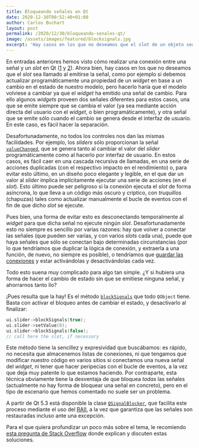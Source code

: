 ```yaml
---
title: Bloqueando señales en Qt
date: 2020-12-30T00:52:40+01:00
author: Carlos Buchart
layout: post
permalink: /2020/12/30/bloqueando-senales-qt/
image: /assets/images/featured/blocksignals.jpg
excerpt: 'Hay casos en los que no deseamos que el slot de un objeto sea llamado al emitirse una señal. Esta entrada explica una forma simple de solucionarlo.'
---
```

En entradas anteriores hemos visto cómo realizar una conexión entre una señal y un _slot_ en Qt ([1]({{url}}/2019/04/26/signals-y-slots-en-qt-parte-i/) y [2]({{url}}/2019/05/14/signals-y-slots-en-qt-parte-ii/)). Ahora bien, hay casos en los que no deseamos que el _slot_ sea llamado al emitirse la señal, como por ejemplo si debemos actualizar programáticamente una propiedad de un _widget_ en base a un cambio en el estado de nuestro modelo, pero hacerlo haría que el modelo volviese a cambiar ya que el _widget_ ha emitido una señal de cambio. Para ello algunos _widgets_ proveen dos señales diferentes para estos casos, una que se emite siempre que se cambia el valor (ya sea mediante acción directa del usuario con el _widget_, o bien programáticamente), y otra señal que se emite sólo cuando el cambio se genera desde el interfaz de usuario. En este caso, es fácil hacer la separación.

Desafortunadamente, no todos los controles nos dan las mismas facilidades. Por ejemplo, los _sliders_ sólo proporcionan la señal [`valueChanged`](https://doc.qt.io/qt-5/qabstractslider.html#valueChanged), que se genera tanto al cambiar el valor del _slider_ programáticamente como al hacerlo por interfaz de usuario. En estos casos, es fácil caer en una cascada recursiva de llamadas, en una serie de acciones duplicadas (con el respectivo impacto en el rendimiento) o, para evitar esto último, en un diseño poco elegante y legible, en el que dar un valor al _slider_ implica implícitamente ejecutar una serie de acciones (en el _slot_). Esto último puede ser peligroso si la conexión ejecuta el _slot_ de forma asíncrona, lo que lleva a un código más oscuro y críptico, con _truquillos_ (chapuzas) tales como actualizar manualmente el bucle de eventos con el fin de que dicho _slot_ se ejecute.

Pues bien, una forma de evitar esto es desconectando temporalmente al _widget_ para que dicha señal no ejecute ningún _slot_. Desafortunadamente esto no siempre es sencillo por varias razones: hay que volver a conectar las señales (que pueden ser varias, y con varios _slots_ cada una), puede que haya señales que sólo se conectan bajo determinadas circunstancias (por lo que tendríamos que duplicar la lógica de conexión, y extraerla a una función, de nuevo, no siempre es posible), o tendríamos que [guardar las conexiones](https://doc.qt.io/qt-5/qmetaobject-connection.html) y estar activándolas y desactivándolas cada vez.

Todo esto suena muy complicado para algo tan simple. ¿Y si hubiera una forma de hacer el cambio de estado sin que se emitiese ninguna señal, y ahorrarnos tanto lío?

¡Pues resulta que la hay! Es el método [`blockSignals`](https://doc.qt.io/qt-5/qobject.html#blockSignals) que todo `QObject` tiene. Basta con activar el bloqueo antes de cambiar el estado, y desactivarlo al finalizar:

```cpp
ui.slider->blockSignals(true);
ui.slider->setValue(0);
ui.slider->blockSignals(false);
// call here the slot, if necessary
```

Este método tiene la sencillez y expresividad que buscábamos: es rápido, no necesita que almacenemos listas de conexiones, ni que tengamos que modificar nuestro código en varios sitios si conectamos una nueva señal del _widget_, ni tener que hacer peripecias con el bucle de eventos, a la vez que deja muy patente lo que estamos haciendo. Por contraparte, esta técnica obviamente tiene la desventaja de que bloquea _todas_ las señales (actualmente no hay forma de bloquear una señal en concreto), pero en el tipo de escenario que hemos comentado no suele ser un problema.

A partir de Qt 5.3 está disponible la clase [`QSignalBlocker`](https://doc.qt.io/qt-5/qsignalblocker.html), que facilita este proceso mediante el uso del [RAII]({{url}}/2020/01/13/automatizando-acciones-gracias-al-raii-parte-i/), a la vez que garantiza que las señales son restauradas incluso ante una excepción.

Para el que quiera profundizar un poco más sobre el tema, le recomiendo [esta pregunta de Stack Overflow](https://stackoverflow.com/q/3556687/1485885) donde explican y discuten estas soluciones.
